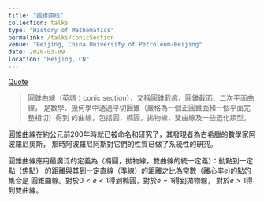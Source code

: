 ```yaml
---
title: "圆锥曲线"
collection: talks
type: "History of Mathematics"
permalink: /talks/conicSection
venue: "Beijing, China University of Petroleum-Beijing"
date: 2020-03-09
location: "Beijing, CN"
---
```


[Quote](https://zh.wikipedia.org/wiki/%E5%9C%86%E9%94%A5%E6%9B%B2%E7%BA%BF)

> 圓錐曲線（英語：conic section），又稱圓錐截痕、圓錐截面、二次平面曲線，
是數學、幾何學中通過平切圓錐（嚴格為一個正圓錐面和一個平面完整相切）得到
的曲線，包括圓，橢圓，拋物線，雙曲線及一些退化類型。

圓錐曲線在約公元前200年時就已被命名和研究了，其發現者為古希臘的數學家阿波羅尼奧斯，
那時阿波羅尼阿斯對它們的性質已做了系統性的研究。

圓錐曲線應用最廣泛的定義為（橢圓，拋物線，雙曲線的統一定義）：動點到一定點（焦點）
的距離與其到一定直線（準線）的距離之比為常數（離心率$\displaystyle e$)的點的集合是
圓錐曲線。對於$\displaystyle 0<e<1$得到橢圓，對於$\displaystyle e=1$得到拋物線，
對於$\displaystyle e>1$得到雙曲線。
